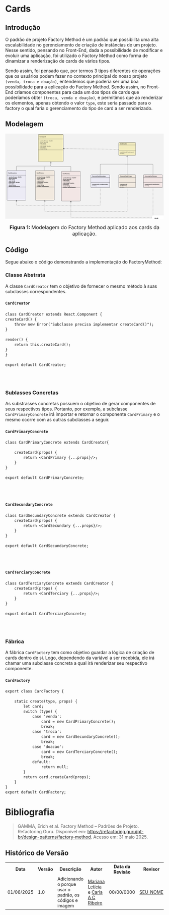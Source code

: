 # Cards

## Introdução

O padrão de projeto Factory Method é um padrão que possibilita uma alta escalabilidade no gerenciamento de criação de instâncias de um projeto. Nesse sentido, pensando no Front-End, dada a possibilidade de modificar e evoluir uma aplicação, foi utilizado o Factory Method como forma de dinamizar a renderização de cards de vários tipos.

Sendo assim, foi pensado que, por termos 3 tipos diferentes de operações que os usuários podem fazer no contexto principal do nosso projeto `(venda, troca e doação)`, entendemos que poderia ser uma boa possibilidade para a aplicação do Factory Method. Sendo assim, no Front-End criamos componentes para cada um dos tipos de cards que poderíamos obter `(troca, venda e doação)`, e permitimos que ao renderizar os elementos, apenas obtendo o valor `type`, este seria passado para o factory o qual faria o gerenciamento do tipo de card a ser renderizado. 

## Modelagem

![modelagem de cards usando o padrão factory Method](./../../assets/cardsFactoryMethodModel.png)

<font size="3"><p style="text-align: center"><b>Figura 1: </b>Modelagem do Factory Method aplicado aos cards da aplicação.</p></font>

## Código

Segue abaixo o código demonstrando a implementação do FactoryMethod:

### Classe Abstrata

A classe `CardCreator` tem o objetivo de fornecer o mesmo método à suas subclasses correspondentes.

#### `CardCreator`

    class CardCreator extends React.Component {
    createCard() {
        throw new Error("Subclasse precisa implementar createCard()");
    }

    render() {
        return this.createCard();
    }
    }

    export default CardCreator;

<br>
<br>

### Sublasses Concretas

As substrasses concretas possuem o objetivo de gerar componentes de seus respectivos tipos. Portanto, por exemplo, a subclasse `CardPrimaryConcrete` irá importar e retornar o componente `CardPrimary` e o mesmo ocorre com as outras subclasses a seguir.

#### `CardPrimaryConcrete`

    class CardPrimaryConcrete extends CardCreator{
        
        createCard(props) {
            return <CardPrimary {...props}/>;
        }
    }

    export default CardPrimaryConcrete;

<br>
<br>

#### `CardSecundaryConcrete`

    class CardSecundaryConcrete extends CardCreator {
        createCard(props) {
            return <CardSecundary {...props}/>;
        }
    }

    export default CardSecundaryConcrete;

<br>
<br>

#### `CardTerciaryConcrete`

    class CardTerciaryConcrete extends CardCreator {
        createCard(props) {
            return <CardTerciary {...props}/>;
        }
    }

    export default CardTerciaryConcrete;

<br>
<br>

### Fábrica

A fábrica `CardFactory` tem como objetivo guardar a lógica de criação de cards dentro de si. Logo, dependendo da variável a ser recebida, ele irá chamar uma subclasse concreta a qual irá renderizar seu respectivo componente.

#### `CardFactory`

    export class CardFactory {
    
        static create(type, props) {
            let card;
            switch (type) {
                case 'venda':
                    card = new CardPrimaryConcrete();
                    break;
                case 'troca':
                    card = new CardSecundaryConcrete();
                    break;
                case 'doacao':
                    card = new CardTerciaryConcrete();
                    break;
                default:
                    return null;
            }
            return card.createCard(props);
        }
    }
    export default CardFactory;


# Bibliografia


> GAMMA, Erich et al. Factory Method – Padrões de Projeto. Refactoring Guru. Disponível em: https://refactoring.guru/pt-br/design-patterns/factory-method. Acesso em: 31 maio 2025.


## Histórico de Versão


<div align="center">
    <table>
        <tr>
            <th>Data</th>
            <th>Versão</th>
            <th>Descrição</th>
            <th>Autor</th>
            <th>Data da Revisão</th>
            <th>Revisor</th>
        </tr>
        <tr>
            <td>01/06/2025</td>
            <td>1.0</td>
            <td>Adicionando o porque usar o padrão, os códigos e imagem</td>
            <td><a href="https://github.com/Marianannn">Mariana Letícia</a> e <a href="https://github.com/ccarla">Carla A C Ribeiro</a></td>
            <td>00/00/0000</td>
            <td><a href="https://github.com/SEU_GIT]">SEU_NOME</a></td>
        </tr>
    </table>
</div>